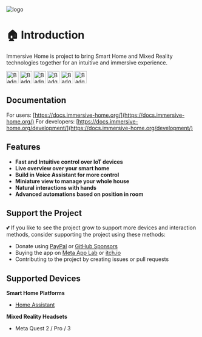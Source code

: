 ![logo](app/assets/banner.png)

#  🏠 Introduction

Immersive Home is project to bring Smart Home and Mixed Reality technologies together for an intuitive and immersive experience.

<a href="https://immersive-home.org" target="_blank" style="text-decoration: none !important">
	<img height="32" src="app/assets/badges/website.png" alt="Badge linking to our website" />
</a>

<a href="https://discord.gg/DWWtDfVeus" target="_blank" style="text-decoration: none !important">
	<img height="32" src="app/assets/badges/discord.png" alt="Badge linking to our discord" />
</a>

<a href="https://www.oculus.com/experiences/quest/7533875049973382/" target="_blank" style="text-decoration: none !important">
	<img height="32" src="app/assets/badges/meta.png" alt="Badge linking to Meta App Lab" />
</a>

<a href="https://github.com/Nitwel/Immersive-Home/releases/latest/download/Android.zip" target="_blank" style="text-decoration: none !important">
	<img height="32" src="app/assets/badges/github.png" alt="Badge linking to GitHub" />
</a>

<a href="https://nitwel.itch.io/immersive-home" target="_blank" style="text-decoration: none !important">
	<img height="32" src="app/assets/badges/itch.png" alt="Badge linking to itch.io" />
</a>

<a href="https://sidequestvr.com/app/26827/immersive-home" target="_blank" style="text-decoration: none !important">
	<img height="32" src="app/assets/badges/sidequest.png" alt="Badge linking to sidequest" />
</a>

## Documentation

For users: [https://docs.immersive-home.org/](https://docs.immersive-home.org/)
For developers: [https://docs.immersive-home.org/development/](https://docs.immersive-home.org/development/)


## Features

- **Fast and Intuitive control over IoT devices**
- **Live overview over your smart home**
- **Build in Voice Assistant for more control**
- **Miniature view to manage your whole house**
- **Natural interactions with hands**
- **Advanced automations based on position in room**

## Support the Project

💕 If you like to see the project grow to support more devices and interaction methods, consider supporting the project using these methods:

- Donate using [PayPal]( https://paypal.me/nitwel) or [GitHub Sponsors](https://github.com/sponsors/Nitwel)
- Buying the app on [Meta App Lab](https://www.oculus.com/experiences/quest/7533875049973382/) or [itch.io](https://nitwel.itch.io/immersive-home)
- Contributing to the project by creating issues or pull requests

## Supported Devices

**Smart Home Platforms**
- [Home Assistant](https://www.home-assistant.io/)

**Mixed Reality Headsets**
- Meta Quest 2 / Pro / 3